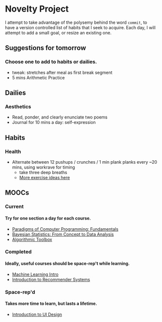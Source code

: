 # Novelty Project
I attempt to take advantage of the polysemy behind the word `commit`, to have a version controlled list of habits that I seek to acquire. Each day, I will attempt to add a small goal, or resize an existing one.

## Suggestions for tomorrow
### Choose one to add to habits or dailies.
* tweak: stretches after meal as first break segment
* 5 mins Arithmetic Practice

## Dailies
### Aesthetics
* Read, ponder, and clearly enunciate two poems
* Journal for 10 mins a day: self-expression

## Habits
### Health
* Alternate between 12 pushups / crunches / 1 min plank planks every ~20 mins, using workrave for timing
   + take three deep breaths
   + [More exercise ideas here](http://www.fitnessmagazine.com/workout/exercise-ball/best-stability-ball-exercises/)
   
## MOOCs
### Current
#### Try for one section a day for each course.
* [Paradigms of Computer Programming: Fundamentals](https://courses.edx.org/courses/course-v1:LouvainX+Louv1.1x+3T2016/info)
* [Bayesian Statistics: From Concept to Data Analysis](https://www.coursera.org/learn/bayesian-statistics/home/welcome)
* [Algorithmic Toolbox](https://www.coursera.org/learn/algorithmic-toolbox)

### Completed
#### Ideally, useful courses should be space-rep't while learning.
* [Machine Learning Intro](https://www.coursera.org/learn/machine-learning/home/welcome)
* [Introduction to Recommender Systems](https://www.coursera.org/learn/recommender-systems/home/welcome)

### Space-rep'd
#### Takes more time to learn, but lasts a lifetime.
* [Introduction to UI Design](https://www.coursera.org/learn/ui-design/home/welcome)
